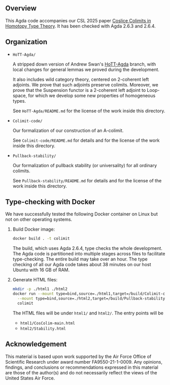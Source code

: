 ## Overview

  This Agda code accompanies our CSL 2025 paper [Coslice Colimits in Homotopy Type Theory](https://doi.org/10.4230/LIPIcs.CSL.2025.46).
  It has been checked with Agda 2.6.3 and 2.6.4.

## Organization

- `HoTT-Agda/`

  A stripped down version of Andrew Swan's [HoTT-Agda](https://github.com/awswan/HoTT-Agda/tree/agda-2.6.1-compatible) branch,
  with local changes for general lemmas we proved during the development.

  It also includes wild category theory, centered on 2-coherent left adjoints. We prove that such adjoints preserve colimits.
  Moreover, we prove that the Suspension functor is a 2-coherent left adjoint to Loop-space, for which we develop some new
  properties of homogeneous types.

  See `HoTT-Agda/README.md` for the license of the work inside this directory.

- `Colimit-code/`

  Our formalization of our construction of an A-colimit.

  See `Colimit-code/README.md` for details and for the
  license of the work inside this directory.

- `Pullback-stability/`

  Our formalization of pullback stability (or universality)
  for all ordinary colimits.

  See `Pullback-stability/README.md`
  for details and for the license of the work inside this
  directory.

## Type-checking with Docker

We have successfully tested the following Docker container on Linux but not on other operating systems.

1. Build Docker image:

   ```bash
   docker build . -t colimit
   ```

   The build, which uses Agda 2.6.4, type checks the whole development. The Agda code
   is partitioned into multiple stages across files to facilitate type-checking. The
   entire build may take over an hour. The type checking of all our Agda code takes
   about 38 minutes on our host Ubuntu with 16 GB of RAM.

2. Generate HTML files:

   ```bash
   mkdir -p ./html1 ./html2
   docker run --mount type=bind,source=./html1,target=/build/Colimit-code/html \
     --mount type=bind,source=./html2,target=/build/Pullback-stability/html \
     colimit
   ```

   The HTML files will be under `html1/` and `html2/`.
   The entry points will be
   - `html1/CosColim-main.html`
   - `html2/Stability.html`

## Acknowledgement

  This material is based upon work supported by the Air Force Office of Scientific Research under award number FA9550-21-1-0009.
  Any opinions, findings, and conclusions or recommendations expressed in this material are those of the author(s) and do not
  necessarily reflect the views of the United States Air Force.
  